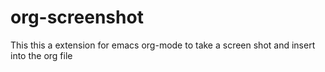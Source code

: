 org-screenshot
==============

This this a extension for emacs org-mode to take a screen shot and insert into the org file
